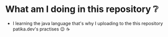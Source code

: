 # What am I doing in this repository :grey_question:
- I learning the java language that's why I uploading to the this repository patika.dev's practises :wink: :coffee:
